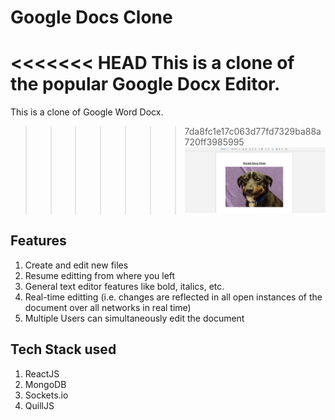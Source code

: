 # Google Docs Clone

<<<<<<< HEAD
This is a clone of the popular Google Docx Editor.
=======
This is a clone of Google Word Docx.
>>>>>>> 7da8fc1e17c063d77fd7329ba88a720ff3985995
![](./public/projectDemo.png)

## Features

1. Create and edit new files
2. Resume editting from where you left
3. General text editor features like bold, italics, etc.
4. Real-time editting (i.e. changes are reflected in all open instances of the document over all networks in real time)
5. Multiple Users can simultaneously edit the document

## Tech Stack used

1. ReactJS
2. MongoDB
3. Sockets.io
4. QuillJS
